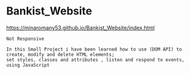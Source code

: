 # Bankist_Website

https://minaromany53.github.io/Bankist_Website/index.html

```
Not Responsive
```
```
In this Small Project i have been learned how to use (DOM API) to create, modify and delete HTML elements;
set styles, classes and attributes , listen and respond to events, using JavaScript
```
